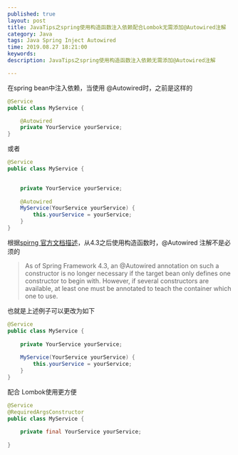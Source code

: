 ```yaml
---
published: true
layout: post
title: JavaTips之spring使用构造函数注入依赖配合Lombok无需添加@Autowired注解
category: Java
tags: Java Spring Inject Autowired
time: 2019.08.27 18:21:00
keywords: 
description: JavaTips之spring使用构造函数注入依赖无需添加@Autowired注解

---
```


在spring bean中注入依赖，当使用 @Autowired时，之前是这样的

```java
@Service
public class MyService {

    @Autowired
    private YourService yourService;
}
```

或者

```java
@Service
public class MyService {

    
    private YourService yourService;
 
    @Autowired
    MyService(YourService yourService) {
        this.yourService = yourService;
    }
}
```


根据[spirng 官方文档描述](https://docs.spring.io/spring/docs/4.3.25.RELEASE/spring-framework-reference/htmlsingle/#beans-autowired-annotation)，从4.3之后使用构造函数时，@Autowired 注解不是必须的

> As of Spring Framework 4.3, an @Autowired annotation on such a constructor is no longer necessary if the target bean only defines one constructor to begin with. However, if several constructors are available, at least one must be annotated to teach the container which one to use.

也就是上述例子可以更改为如下

```java
@Service
public class MyService {
    
    private YourService yourService;
    
    MyService(YourService yourService) {
        this.yourService = yourService;
    }
}
```

配合 Lombok使用更方便

```java
@Service
@RequiredArgsConstructor
public class MyService {
    
    private final YourService yourService;
    
}
```


